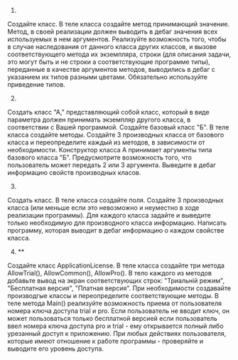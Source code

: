 1)

Создайте класс. В теле класса создайте метод принимающий значение. Метод, в своей реализации должен выводить в дебаг значения всех используемых в нем аргументов. Реализуйте возможность того, чтобы в случае наследования от данного класса других классов, и вызове соответствующего метода их экземпляра, строки (для описания задачи, это могут быть и не строки а соответствующие программе типы), переданные в качестве аргументов методов, выводились в дебаг с указанием их типов разными цветами. Обязательно используйте приведение типов.  

2)

Создать класс "А," представляющий собой класс, который в виде параметра должен принимать экземпляр другого класса, в соответствии с Вашей программой. Создайте базовый класс "Б". В теле класса создайте методы. Создайте 3 производных класса от базового класса и переопределите каждый из методов, в зависимости от необходимости. Конструктор класса А принимает аргументы типа базового класса "Б". Предусмотрите возможность того, что пользователь может передать 2 или 3 аргумента. Выведите в дебаг информацию свойств производных класов.

3)

Создать класс. В теле класса создайте поля. Создайте 3 производных класса (или меньше если это невозможно и неуместно в ходе реализации программы). Для каждого класса задайте и выведите только необходимую для производного класса информацию. Написать программу, которая выводит в дебаг информацию о каждом свойстве класса.  

4) **

Создайте класс ApplicationLicense. В теле класса создайте три метода AllowTrial(), AllowCommon(), AllowPro(). В тело каждого из методов добавьте вывод на экран соответствующих строк: "Триальній режим", "Бесплатная версия", "Платная версия". При необходимости создавайте производгые классы и переопределите соответствующие методы. В теле метода Main() реализуйте возможность приема от пользователя номера ключа доступа trial и pro. Если пользователь не вводит ключ, он может пользоваться только бесплатной версией если пользователь ввел номера ключа доступа pro и trial - ему открывается полный либо урезанный доступ к приложению. При любых действиях пользователя, которые имеют отношение к работе программы - проверяйте и выводите его уровень доступа.  